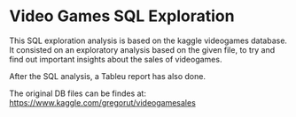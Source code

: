 # Video Games SQL Exploration

This SQL exploration analysis is based on the kaggle videogames database.
It consisted on an exploratory analysis based on the given file, to try and find out important insights about the sales of videogames.

After the SQL analysis, a Tableu report has also done.

The original DB files can be findes at: https://www.kaggle.com/gregorut/videogamesales
